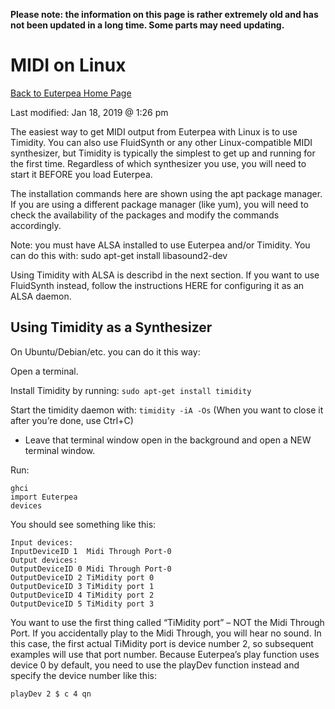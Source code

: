 **Please note: the information on this page is rather extremely old and has not been updated in a long time. Some parts may need updating.**

# MIDI on Linux

[Back to Euterpea Home Page](https://euterpea.github.io/)

Last modified: Jan 18, 2019 @ 1:26 pm

The easiest way to get MIDI output from Euterpea with Linux is to use Timidity. You can also use FluidSynth or any other Linux-compatible MIDI synthesizer, 
but Timidity is typically the simplest to get up and running for the first time. Regardless of which synthesizer you use, you will need to start it BEFORE you load Euterpea.

The installation commands here are shown using the apt package manager. If you are using a different package manager (like yum), you will need to check the availability of the packages and modify the commands accordingly.

Note: you must have ALSA installed to use Euterpea and/or Timidity. You can do this with:
sudo apt-get install libasound2-dev

Using Timidity with ALSA is describd in the next section. If you want to use FluidSynth instead, follow the instructions HERE for configuring it as an ALSA daemon.

## Using Timidity as a Synthesizer
On Ubuntu/Debian/etc. you can do it this way:

Open a terminal.

Install Timidity by running: ``sudo apt-get install timidity``

Start the timidity daemon with: ``timidity -iA -Os``
(When you want to close it after you’re done, use Ctrl+C)
- Leave that terminal window open in the background and open a NEW terminal window.

Run:
```
ghci
import Euterpea
devices
```
You should see something like this:
```
Input devices:
InputDeviceID 1  Midi Through Port-0
Output devices:
OutputDeviceID 0 Midi Through Port-0
OutputDeviceID 2 TiMidity port 0
OutputDeviceID 3 TiMidity port 1
OutputDeviceID 4 TiMidity port 2
OutputDeviceID 5 TiMidity port 3
```

You want to use the first thing called “TiMidity port” – NOT the Midi Through Port. If you accidentally play to the Midi Through, 
you will hear no sound. In this case, the first actual TiMidity port is device number 2, so subsequent examples will use that port number. 
Because Euterpea’s play function uses device 0 by default, you need to use the playDev function instead and specify the device number like this:

``playDev 2 $ c 4 qn``
